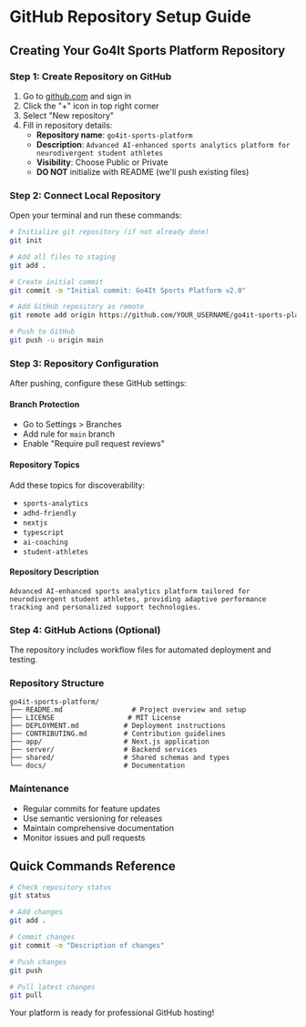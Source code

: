 # GitHub Repository Setup Guide

## Creating Your Go4It Sports Platform Repository

### Step 1: Create Repository on GitHub
1. Go to [github.com](https://github.com) and sign in
2. Click the "+" icon in top right corner
3. Select "New repository"
4. Fill in repository details:
   - **Repository name**: `go4it-sports-platform`
   - **Description**: `Advanced AI-enhanced sports analytics platform for neurodivergent student athletes`
   - **Visibility**: Choose Public or Private
   - **DO NOT** initialize with README (we'll push existing files)

### Step 2: Connect Local Repository
Open your terminal and run these commands:

```bash
# Initialize git repository (if not already done)
git init

# Add all files to staging
git add .

# Create initial commit
git commit -m "Initial commit: Go4It Sports Platform v2.0"

# Add GitHub repository as remote
git remote add origin https://github.com/YOUR_USERNAME/go4it-sports-platform.git

# Push to GitHub
git push -u origin main
```

### Step 3: Repository Configuration
After pushing, configure these GitHub settings:

#### Branch Protection
- Go to Settings > Branches
- Add rule for `main` branch
- Enable "Require pull request reviews"

#### Repository Topics
Add these topics for discoverability:
- `sports-analytics`
- `adhd-friendly`
- `nextjs`
- `typescript`
- `ai-coaching`
- `student-athletes`

#### Repository Description
```
Advanced AI-enhanced sports analytics platform tailored for neurodivergent student athletes, providing adaptive performance tracking and personalized support technologies.
```

### Step 4: GitHub Actions (Optional)
The repository includes workflow files for automated deployment and testing.

### Repository Structure
```
go4it-sports-platform/
├── README.md                 # Project overview and setup
├── LICENSE                  # MIT License
├── DEPLOYMENT.md           # Deployment instructions
├── CONTRIBUTING.md         # Contribution guidelines
├── app/                    # Next.js application
├── server/                 # Backend services
├── shared/                 # Shared schemas and types
└── docs/                   # Documentation
```

### Maintenance
- Regular commits for feature updates
- Use semantic versioning for releases
- Maintain comprehensive documentation
- Monitor issues and pull requests

## Quick Commands Reference

```bash
# Check repository status
git status

# Add changes
git add .

# Commit changes
git commit -m "Description of changes"

# Push changes
git push

# Pull latest changes
git pull
```

Your platform is ready for professional GitHub hosting!